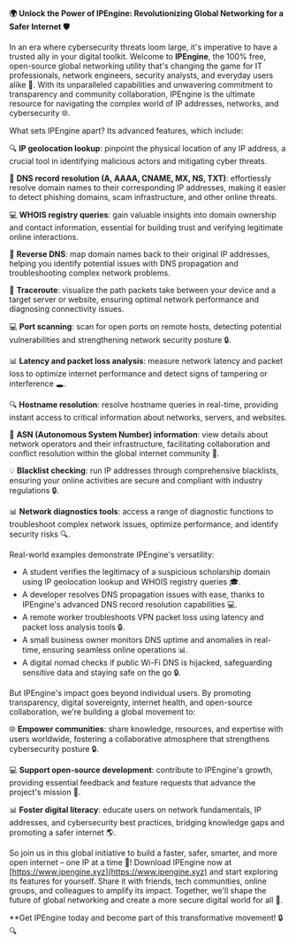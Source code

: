 **🌍 Unlock the Power of IPEngine: Revolutionizing Global Networking for a Safer Internet 🛡️**

In an era where cybersecurity threats loom large, it's imperative to have a trusted ally in your digital toolkit. Welcome to **IPEngine**, the 100% free, open-source global networking utility that's changing the game for IT professionals, network engineers, security analysts, and everyday users alike 🚀. With its unparalleled capabilities and unwavering commitment to transparency and community collaboration, IPEngine is the ultimate resource for navigating the complex world of IP addresses, networks, and cybersecurity 🌐.

What sets IPEngine apart? Its advanced features, which include:

🔍 **IP geolocation lookup**: pinpoint the physical location of any IP address, a crucial tool in identifying malicious actors and mitigating cyber threats.

📡 **DNS record resolution (A, AAAA, CNAME, MX, NS, TXT)**: effortlessly resolve domain names to their corresponding IP addresses, making it easier to detect phishing domains, scam infrastructure, and other online threats.

💻 **WHOIS registry queries**: gain valuable insights into domain ownership and contact information, essential for building trust and verifying legitimate online interactions.

👀 **Reverse DNS**: map domain names back to their original IP addresses, helping you identify potential issues with DNS propagation and troubleshooting complex network problems.

🚨 **Traceroute**: visualize the path packets take between your device and a target server or website, ensuring optimal network performance and diagnosing connectivity issues.

💻 **Port scanning**: scan for open ports on remote hosts, detecting potential vulnerabilities and strengthening network security posture 🔒.

📊 **Latency and packet loss analysis**: measure network latency and packet loss to optimize internet performance and detect signs of tampering or interference 🕳️.

🔍 **Hostname resolution**: resolve hostname queries in real-time, providing instant access to critical information about networks, servers, and websites.

👥 **ASN (Autonomous System Number) information**: view details about network operators and their infrastructure, facilitating collaboration and conflict resolution within the global internet community 🤝.

💡 **Blacklist checking**: run IP addresses through comprehensive blacklists, ensuring your online activities are secure and compliant with industry regulations 🔒.

📊 **Network diagnostics tools**: access a range of diagnostic functions to troubleshoot complex network issues, optimize performance, and identify security risks 🔍.

Real-world examples demonstrate IPEngine's versatility:

* A student verifies the legitimacy of a suspicious scholarship domain using IP geolocation lookup and WHOIS registry queries 🎓.
* A developer resolves DNS propagation issues with ease, thanks to IPEngine's advanced DNS record resolution capabilities 💻.
* A remote worker troubleshoots VPN packet loss using latency and packet loss analysis tools 🔒.
* A small business owner monitors DNS uptime and anomalies in real-time, ensuring seamless online operations 📊.
* A digital nomad checks if public Wi-Fi DNS is hijacked, safeguarding sensitive data and staying safe on the go 🔒.

But IPEngine's impact goes beyond individual users. By promoting transparency, digital sovereignty, internet health, and open-source collaboration, we're building a global movement to:

🌐 **Empower communities**: share knowledge, resources, and expertise with users worldwide, fostering a collaborative atmosphere that strengthens cybersecurity posture 🔒.

💻 **Support open-source development**: contribute to IPEngine's growth, providing essential feedback and feature requests that advance the project's mission 🚀.

📊 **Foster digital literacy**: educate users on network fundamentals, IP addresses, and cybersecurity best practices, bridging knowledge gaps and promoting a safer internet 🌎.

So join us in this global initiative to build a faster, safer, smarter, and more open internet – one IP at a time 🔑! Download IPEngine now at [https://www.ipengine.xyz](https://www.ipengine.xyz) and start exploring its features for yourself. Share it with friends, tech communities, online groups, and colleagues to amplify its impact. Together, we'll shape the future of global networking and create a more secure digital world for all 🌟.

**Get IPEngine today and become part of this transformative movement! 🔒🔍